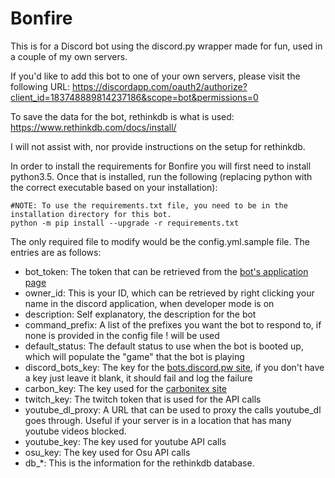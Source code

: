 # Bonfire

This is for a Discord bot using the discord.py wrapper made for fun, used in a couple of my own servers.

If you'd like to add this bot to one of your own servers, please visit the following URL:
https://discordapp.com/oauth2/authorize?client_id=183748889814237186&scope=bot&permissions=0

To save the data for the bot, rethinkdb is what is used:
https://www.rethinkdb.com/docs/install/

I will not assist with, nor provide instructions on the setup for rethinkdb.

In order to install the requirements for Bonfire you will first need to install python3.5. Once that is installed, run the following (replacing python with the correct executable based on your installation):


```
#NOTE: To use the requirements.txt file, you need to be in the installation directory for this bot.
python -m pip install --upgrade -r requirements.txt
```

The only required file to modify would be the config.yml.sample file. The entries are as follows:

- bot_token: The token that can be retrieved from the [bot's application page](https://discordapp.com/developers/applications/me)
- owner_id: This is your ID, which can be retrieved by right clicking your name in the discord application, when developer mode is on
- description: Self explanatory, the description for the bot
- command_prefix: A list of the prefixes you want the bot to respond to, if none is provided in the config file ! will be used
- default_status: The default status to use when the bot is booted up, which will populate the "game" that the bot is playing
- discord_bots_key: The key for the [bots.discord.pw site](https://bots.discord.pw/#g=1), if you don't have a key just leave it blank, it should fail and log the failure
- carbon_key: The key used for the [carbonitex site](https://www.carbonitex.net/discord/bots)
- twitch_key: The twitch token that is used for the API calls
- youtube_dl_proxy: A URL that can be used to proxy the calls youtube_dl goes through. Useful if your server is in a location that has many youtube videos blocked. 
- youtube_key: The key used for youtube API calls
- osu_key: The key used for Osu API calls
- db_*: This is the information for the rethinkdb database.
